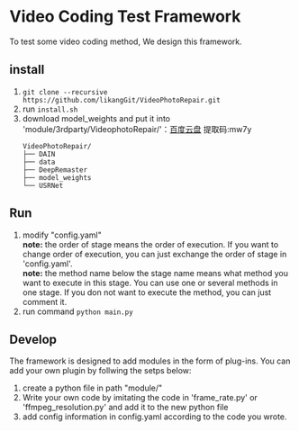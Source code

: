 # Video Coding Test Framework

To test some video coding method, We design this framework.  
## install
1. `git clone --recursive https://github.com/likangGit/VideoPhotoRepair.git`
2. run `install.sh`
3. download model_weights and put it into 'module/3rdparty/VideophotoRepair/'：[百度云盘](https://pan.baidu.com/s/1GX13NFvkSmGtk93JO0y3Mw) 提取码:mw7y  
    ```shell
    VideoPhotoRepair/
    ├── DAIN
    ├── data
    ├── DeepRemaster
    ├── model_weights
    └── USRNet
    ```
## Run
1. modify "config.yaml"  
   **note:** the order of stage means the order of execution. If you want to change order of execution, you can just exchange the order of stage in 'config.yaml'.  
   **note:** the method name below the stage name means what method you want to execute in this stage. You can use one or several methods in one stage. If you don not want to execute the method, you can just comment it.
2. run command `python main.py`
   
## Develop
The framework is designed to add modules in the form of plug-ins. You can add your own plugin by follwing the setps below:
1. create a python file in path "module/"
2. Write your own code by imitating the code in 'frame_rate.py' or 'ffmpeg_resolution.py' and add it to the new python file
3. add config information in config.yaml according to the code you wrote.